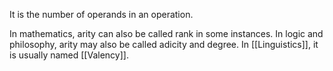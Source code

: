 It is the number of operands in an operation.

In mathematics, arity can also be called rank in some instances.
In logic and philosophy, arity may also be called adicity and degree.
In [[Linguistics]], it is usually named [[Valency]].